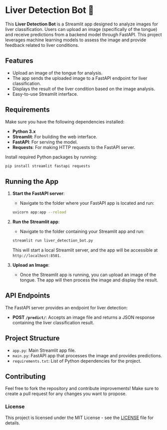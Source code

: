 # Liver Detection Bot 🤖

This **Liver Detection Bot** is a Streamlit app designed to analyze images for liver classification. Users can upload an image (specifically of the tongue) and receive predictions from a backend model through FastAPI. This project leverages machine learning models to assess the image and provide feedback related to liver conditions.

## Features

- Upload an image of the tongue for analysis.
- The app sends the uploaded image to a FastAPI endpoint for liver classification.
- Displays the result of the liver condition based on the image analysis.
- Easy-to-use Streamlit interface.

## Requirements

Make sure you have the following dependencies installed:

- **Python 3.x**
- **Streamlit**: For building the web interface.
- **FastAPI**: For serving the model.
- **Requests**: For making HTTP requests to the FastAPI server.

Install required Python packages by running:

```bash
pip install streamlit fastapi requests
```

## Running the App

1. **Start the FastAPI server**:
    - Navigate to the folder where your FastAPI app is located and run:

    ```bash
    uvicorn app:app --reload
    ```

2. **Run the Streamlit app**:
    - Navigate to the folder containing your Streamlit app and run:

    ```bash
    streamlit run liver_detection_bot.py
    ```

    This will start a local Streamlit server, and the app will be accessible at `http://localhost:8501`.

3. **Upload an Image**:
    - Once the Streamlit app is running, you can upload an image of the tongue. The app will then process the image and display the result.

## API Endpoints

The FastAPI server provides an endpoint for liver detection:

- **POST `/predict/`**: Accepts an image file and returns a JSON response containing the liver classification result.

## Project Structure

- `app.py`: Main Streamlit app file.
- `main.py`: FastAPI app that processes the image and provides predictions.
- `requirements.txt`: List of Python dependencies for the project.

## Contributing

Feel free to fork the repository and contribute improvements! Make sure to create a pull request for any changes you want to propose.

### License

This project is licensed under the MIT License - see the [LICENSE](LICENSE) file for details.
